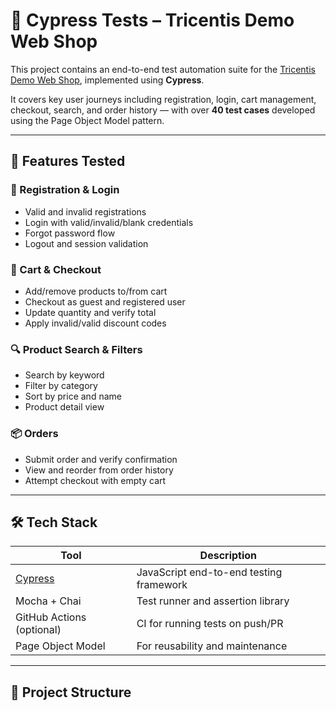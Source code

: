 

# 🧪 Cypress Tests – Tricentis Demo Web Shop

This project contains an end-to-end test automation suite for the [Tricentis Demo Web Shop](https://demowebshop.tricentis.com/), implemented using **Cypress**.

It covers key user journeys including registration, login, cart management, checkout, search, and order history — with over **40 test cases** developed using the Page Object Model pattern.

---

## 🚀 Features Tested

### 🔐 Registration & Login
- Valid and invalid registrations
- Login with valid/invalid/blank credentials
- Forgot password flow
- Logout and session validation

### 🛒 Cart & Checkout
- Add/remove products to/from cart
- Checkout as guest and registered user
- Update quantity and verify total
- Apply invalid/valid discount codes

### 🔍 Product Search & Filters
- Search by keyword
- Filter by category
- Sort by price and name
- Product detail view

### 📦 Orders
- Submit order and verify confirmation
- View and reorder from order history
- Attempt checkout with empty cart

---

## 🛠 Tech Stack

| Tool        | Description                           |
|-------------|---------------------------------------|
| [Cypress](https://www.cypress.io/) | JavaScript end-to-end testing framework |
| Mocha + Chai | Test runner and assertion library     |
| GitHub Actions (optional) | CI for running tests on push/PR  |
| Page Object Model | For reusability and maintenance |

---

## 📁 Project Structure

